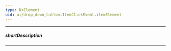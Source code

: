 ```yaml
---
type: DxElement
uid: ui/drop_down_button:ItemClickEvent.itemElement
---
```

---
##### shortDescription
<!-- Description goes here -->

---
<!-- Description goes here -->